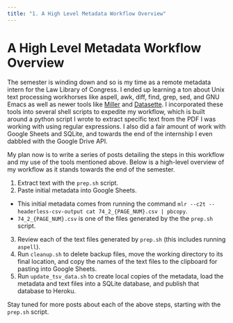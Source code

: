```yaml
---
title: "1. A High Level Metadata Workflow Overview"
---
```


# A High Level Metadata Workflow Overview

The semester is winding down and so is my time as a remote metadata intern for the Law Library of Congress. I ended up learning a ton about Unix text processing workhorses like aspell, awk, diff, find, grep, sed, and GNU Emacs as well as newer tools like [Miller](https://miller.readthedocs.io/en/latest/) and [Datasette](https://datasette.io). I incorporated these tools into several shell scripts to expedite my workflow, which is built around a python script I wrote to extract specific text from the PDF I was working with using regular expressions. I also did a fair amount of work with Google Sheets and SQLite, and towards the end of the internship I even dabbled with the Google Drive API.

My plan now is to write a series of posts detailing the steps in this workflow and my use of the tools mentioned above. Below is a high-level overview of my workflow as it stands towards the end of the semester.

1. Extract text with the `prep.sh` script.
2. Paste initial metadata into Google Sheets.

- This initial metadata comes from running the command `mlr --c2t --headerless-csv-output cat 74_2_{PAGE_NUM}.csv | pbcopy`.
- `74_2_{PAGE_NUM}.csv` is one of the files generated by the the `prep.sh` script.

3. Review each of the text files generated by `prep.sh` (this includes running `aspell`).
4. Run `cleanup.sh` to delete backup files, move the working directory to its final location, and copy the names of the text files to the clipboard for pasting into Google Sheets.
5. Run `update_tsv_data.sh` to create local copies of the metadata, load the metadata and text files into a SQLite database, and publish that database to Heroku.

Stay tuned for more posts about each of the above steps, starting with the `prep.sh` script.
